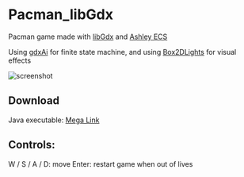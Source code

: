 # Pacman_libGdx

Pacman game made with [libGdx](http://www.libgdx.com/) and [Ashley ECS](https://github.com/libgdx/ashley)

Using [gdxAi](https://github.com/libgdx/gdx-ai) for finite state machine, and using [Box2DLights](https://github.com/libgdx/box2dlights) for visual effects

![screenshot](https://github.com/yichen0831/Pacman_libGdx/raw/master/screenshot.png)

## Download
Java executable: [Mega Link](https://mega.nz/#!x8pV2RyQ!VzvB98tvUN74yugtCaMwFvTL6PHZQTvCdDUpwYBTKJk)

## Controls:

W / S / A / D: move
Enter: restart game when out of lives
